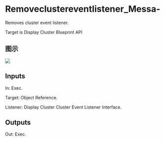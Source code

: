 # Removeclustereventlistener_Messa-

Removes cluster event listener.

Target is Display Cluster Blueprint API

## 图示

![]($-20221218-20110081.png)

## Inputs

In: Exec.

Target: Object Reference.

Listener: Display Cluster Cluster Event Listener Interface.  

## Outputs

Out: Exec.


